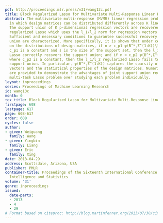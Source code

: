 ```yaml
---
pdf: http://proceedings.mlr.press/v31/wang13c.pdf
title: Block Regularized Lasso for Multivariate Multi-Response Linear Regression
abstract: The multivariate multi-response (MVMR) linear regression problem is investigated,
  in which design matrices can be distributed differently across K linear regressions.
  The support union of K p-dimensional regression vectors are recovered via block
  regularized Lasso which uses the l_1/l_2 norm for regression vectors across K tasks.
  Sufficient and necessary conditions to guarantee successful recovery of the support
  union are characterized. More specifically, it is shown that under certain conditions
  on the distributions of design matrices, if n > c_p1 ψ(B^*,Σ^(1:K))\log(p-s) where
  c_p1 is a constant and s is the size of the support set, then the l_1/l_2 regularized
  Lasso correctly recovers the support union; and if n < c_p2 ψ(B^*,Σ^(1:K))\log(p-s)
  where c_p2 is a constant, then the l_1/l_2 regularized Lasso fails to recover the
  support union. In particular, ψ(B^*,Σ^(1:K)) captures the sparsity of K regression
  vectors and the statistical properties of the design matrices. Numerical results
  are provided to demonstrate the advantages of joint support union recovery using
  multi-task Lasso problem over studying each problem individually.
layout: inproceedings
series: Proceedings of Machine Learning Research
id: wang13c
month: 0
tex_title: Block Regularized Lasso for Multivariate Multi-Response Linear Regression
firstpage: 608
lastpage: 617
page: 608-617
order: 608
cycles: false
author:
- given: Weiguang
  family: Wang
- given: Yingbin
  family: Liang
- given: Eric
  family: Xing
date: 2013-04-29
address: Scottsdale, Arizona, USA
publisher: PMLR
container-title: Proceedings of the Sixteenth International Conference on Artificial
  Intelligence and Statistics
volume: '31'
genre: inproceedings
issued:
  date-parts:
  - 2013
  - 4
  - 29
# Format based on citeproc: http://blog.martinfenner.org/2013/07/30/citeproc-yaml-for-bibliographies/
---
```

